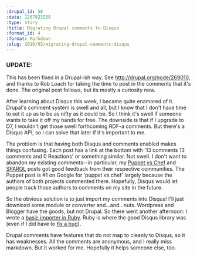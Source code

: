 ```yaml
--- 
:drupal_id: 58
:date: 1267823258
:type: story
:title: Migrating Drupal comments to Disqus
:format_id: 4
:format: Markdown
:slug: 2010/03/migrating-drupal-comments-disqus
---
```

### UPDATE:

This has been fixed in a Drupal-ish way.  See <http://drupal.org/node/269010>, and thanks to Rob Loach for taking the time to post in the comments that it's done.  The original post follows, but its mostly a curiosity now.

After learning about Disqus this week, I became quite enamored of it.  Drupal's comment system is swell and all, but I know that I don't have time to set it up as to be as nifty as it could be.  So I think it's swell if someone wants to take it off my hands for free.  The downside is that if I upgrade to D7, I wouldn't get those swell forthcoming RDF-a comments.  But there's a Disqus API, so I can solve that later if it's important to me.

The problem is that having both Disqus and comments enabled makes things confusing.  Each post has a link at the bottom with '13 comments 13 comments and 0 Reactions' or something similar.  Not swell.  I don't want to abandon my existing comments--in particular, my [Puppet vs Chef](http://bhuga.net/2009/09/puppet-vs-chef) and [SPARQL](http://bhuga.net/2009/11/w3c-going-wrong-direction-sparql-11) posts got good feedback from their respective communities.  The Puppet post is #1 on Google for 'puppet vs chef' largely because the authors of both projects commented there.  Hopefully, Disqus would let people track those authors to comments on my site in the future.

So the obvious solution is to just import my comments into Disqus!  I'll just download some module or converter and...and...nuts.  Wordpress and Blogger have the goods, but not Drupal.  So there went another afternoon:  I wrote a [basic importer in Ruby](http://github.com/bhuga/drupal-to-disqus).  Ruby is where the good Disqus library was (even if I did have to [fix a bug](http://github.com/bhuga/disqus/commit/eb1779dd2cc109325a048f694c95bfea98bd131b)).

Drupal comments have features that do not map to cleanly to Disqus, so it has weaknesses.  All the comments are anonymous, and I really miss markdown.  But it worked for me.  Hopefully it helps someone else, too.
